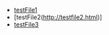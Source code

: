 * [testFile1](http://testfile1.js.html)
* [testFile2(http://testfile2.html)]
* [testFile3](http://testfile3.html)